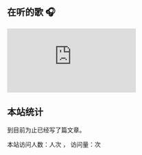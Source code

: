 ## 在听的歌 🎧

<iframe src="https://d485c848.homelab-40n.pages.dev/spotify" frameborder="0" width="300" height="150"></iframe>


## 本站统计

到目前为止已经写了<code class="article_number"></code>篇文章。

本站访问人数：<code class="site_uv"></code>人次 ， 访问量：<code class="site_pv"></code>次
